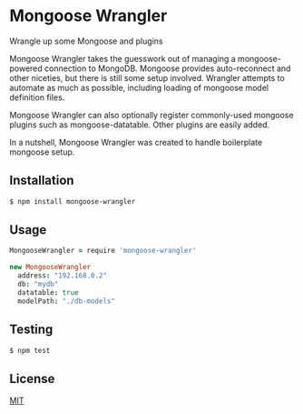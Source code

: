 # Mongoose Wrangler

Wrangle up some Mongoose and plugins

Mongoose Wrangler takes the guesswork out of managing a mongoose-powered connection to MongoDB. Mongoose provides auto-reconnect and other niceties, but there is still some setup involved. Wrangler attempts to automate as much as possible, including loading of mongoose model definition files.

Mongoose Wrangler can also optionally register commonly-used mongoose plugins such as mongoose-datatable. Other plugins are easily added.

In a nutshell, Mongoose Wrangler was created to handle boilerplate mongoose setup.

## Installation

```bash
$ npm install mongoose-wrangler
```

## Usage

```coffee
MongooseWrangler = require 'mongoose-wrangler'

new MongooseWrangler
  address: "192.168.0.2"
  db: "mydb"
  datatable: true
  modelPath: "./db-models"
```

## Testing

```bash
$ npm test
```

## License

  [MIT](LICENSE)
